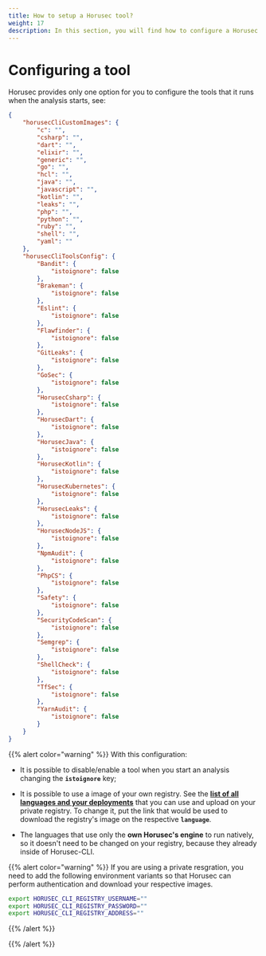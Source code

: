 ```yaml
---
title: How to setup a Horusec tool?
weight: 17
description: In this section, you will find how to configure a Horusec tool.
---
```


# **Configuring a tool**

Horusec provides only one option for you to configure the tools that it runs when the analysis starts, see:

```json
{
    "horusecCliCustomImages": {
        "c": "",
        "csharp": "",
        "dart": "",
        "elixir": "",
        "generic": "",
        "go": "",
        "hcl": "",
        "java": "",
        "javascript": "",
        "kotlin": "",
        "leaks": "",
        "php": "",
        "python": "",
        "ruby": "",
        "shell": "",
        "yaml": ""
    },
    "horusecCliToolsConfig": {
        "Bandit": {
            "istoignore": false
        },
        "Brakeman": {
            "istoignore": false
        },
        "Eslint": {
            "istoignore": false
        },
        "Flawfinder": {
            "istoignore": false
        },
        "GitLeaks": {
            "istoignore": false
        },
        "GoSec": {
            "istoignore": false
        },
        "HorusecCsharp": {
            "istoignore": false
        },
        "HorusecDart": {
            "istoignore": false
        },
        "HorusecJava": {
            "istoignore": false
        },
        "HorusecKotlin": {
            "istoignore": false
        },
        "HorusecKubernetes": {
            "istoignore": false
        },
        "HorusecLeaks": {
            "istoignore": false
        },
        "HorusecNodeJS": {
            "istoignore": false
        },
        "NpmAudit": {
            "istoignore": false
        },
        "PhpCS": {
            "istoignore": false
        },
        "Safety": {
            "istoignore": false
        },
        "SecurityCodeScan": {
            "istoignore": false
        },
        "Semgrep": {
            "istoignore": false
        },
        "ShellCheck": {
            "istoignore": false
        },
        "TfSec": {
            "istoignore": false
        },
        "YarnAudit": {
            "istoignore": false
        }
    }
}
```

{{% alert color="warning" %}}
With this configuration:

* It is possible to disable/enable a tool when you start an analysis changing the **`istoignore`** key;

* It is possible to use a image of your own registry. See the [**list of all languages and your deployments**](https://github.com/ZupIT/horusec/tree/master/horusec-cli/internal/services/formatters) that you can use and upload on your private registry. To change it, put the link that would be used to download the registry's image on the respective **`language`**.

* The languages that use only the **own Horusec's engine** to run natively, so it doesn't need to be changed on your registry, because they already inside of Horusec-CLI.

{{% alert color="warning" %}}
If you are using a private resgration, you need to add the following environment variants so that Horusec can perform authentication and download your respective images.
```bash
export HORUSEC_CLI_REGISTRY_USERNAME=""
export HORUSEC_CLI_REGISTRY_PASSWORD=""
export HORUSEC_CLI_REGISTRY_ADDRESS=""
```
{{% /alert %}}

{{% /alert %}}